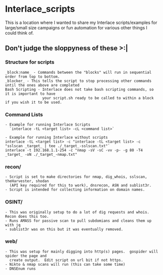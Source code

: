 # Interlace_scripts
This is a location where I wanted to share my Interlace scripts/examples for large/small size campaigns or fun automation for various other things I could think of.
  
## Don't judge the sloppyness of these >:|  
  
### Structure for scripts
    _block:name_ - Commands between the "blocks" will run in sequential order from top to bottom.
    _blocker_ - This tells the script to stop processing other commands until the ones above are completed
    Bash Scripting - Interlace does not take bash scripting commands, so it is important to have  
                     your script.sh ready to be called to within a block if you wish it to be used.
                     
                     
### Command Lists
    - Example for running Interlace Scripts
      `interlace -tL <target list> -cL <command list>`
      
    - Example for running Interlace without scripts
    interlace -tL <target list> -c "interlace -tL <target list> -c "sslscan _target_ | tee ./_target_-sslscan.txt"`
    interlace -t 192.168.1.1-254 -c "nmap -sV -sC -vv -p- -g 80 -T4 _target_ -oN ./_target_-nmap.txt"

### recon/
    - Script is set to make directories for nmap, dig_whois, sslscan, theHarvester, shodan 
      (API key required for this to work), dnsrecon, ASN and sublist3r.
    - Script is intended for collecting information on domain names.

### OSINT/
    - This was originally setup to do a lot of dig requests and whois.  Recon does this too.
    - Runs AMASS for passive scan to pull subdomians and cleans them up with jq
    - sublist3r was on this but it was eventually removed.

### web/
    - This was setup for mainly digging into http(s) pages.  gospider will spider the page and 
      create output.  Edit script on url bit if not https.
    - Nikto & nmap scans will run (this can take some time)
    - DNSEnum runs

